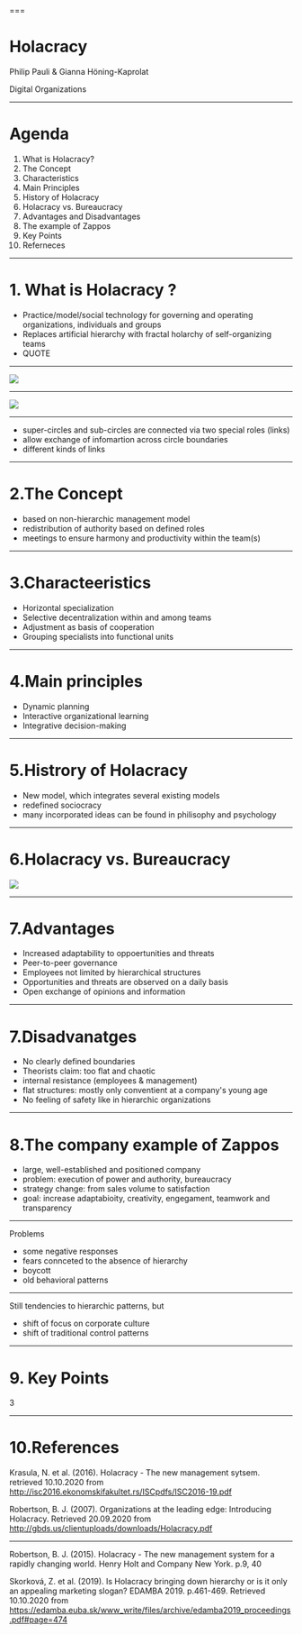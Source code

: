 ===


# **Holacracy**
Philip Pauli & Gianna Höning-Kaprolat

Digital Organizations 


>>>>>>> 
---

 # Agenda 

1. What is Holacracy?
2. The Concept
3. Characteristics 
4. Main Principles 
5. History of Holacracy 
6. Holacracy vs. Bureaucracy 
7. Advantages and Disadvantages
8. The example of Zappos 
9. Key Points
10. Referneces 


---

# 1. What is Holacracy ?
* Practice/model/social technology for governing and operating organizations, individuals and groups
* Replaces artificial hierarchy with fractal holarchy of self-organizing teams 
* QUOTE 

---


![](H.png)
 
---
![](Links.png)

---
* super-circles and sub-circles are connected via two special roles (links)
* allow exchange of infomartion across circle boundaries 
* different kinds of links 
---

# 2.The Concept 
* based on non-hierarchic management model 
* redistribution of authority based on defined roles 
* meetings to ensure harmony and productivity within the team(s)



---


# 3.Characteeristics 
* Horizontal specialization 
* Selective decentralization within and among teams 
* Adjustment as basis of cooperation 
* Grouping specialists into functional units 

---

# 4.Main principles 
* Dynamic planning 
* Interactive organizational learning 
* Integrative decision-making 

---
# 5.Histrory of Holacracy 
* New model, which integrates several existing models
* redefined sociocracy
* many incorporated ideas can be found in philisophy and psychology

---

# 6.Holacracy vs. Bureaucracy 
![](HVB.png) 

---

# 7.Advantages 

* Increased adaptability to oppoertunities and threats 
* Peer-to-peer governance 
* Employees not limited by hierarchical structures 
* Opportunities and threats are observed on a daily basis 
* Open exchange of opinions and information 

---

# 7.Disadvanatges 

* No clearly defined boundaries 
* Theorists claim: too flat and chaotic
* internal resistance (employees & management)
* flat structures: mostly only conventient at a company's young age
* No feeling of safety like in hierarchic organizations


---
# 8.The company example of **Zappos** 
 
 * large, well-established and positioned company 
 * problem: execution of power and authority, bureaucracy 
 * strategy change: from sales volume to satisfaction
 * goal: increase adaptabioity, creativity, engegament, teamwork and transparency 
---

Problems
* some negative responses
* fears connceted to the absence of hierarchy 
* boycott
* old behavioral patterns

---

Still tendencies to hierarchic patterns, but
* shift of focus on corporate culture 
* shift of traditional control patterns 

---
# 9. Key Points 

3 

---

# 10.References 

Krasula, N. et al. (2016). Holacracy - The new management sytsem. retrieved 10.10.2020 from http://isc2016.ekonomskifakultet.rs/ISCpdfs/ISC2016-19.pdf

Robertson, B. J. (2007). Organizations at the leading edge: Introducing Holacracy. Retrieved 20.09.2020 from http://gbds.us/clientuploads/downloads/Holacracy.pdf

---
Robertson, B. J. (2015). Holacracy - The new management system for a rapidly changing world. Henry Holt and Company New York. p.9, 40

Skorková, Z. et al. (2019). Is Holacracy bringing down hierarchy or is it only an appealing marketing slogan? EDAMBA 2019. p.461-469. Retrieved 10.10.2020 from https://edamba.euba.sk/www_write/files/archive/edamba2019_proceedings.pdf#page=474




